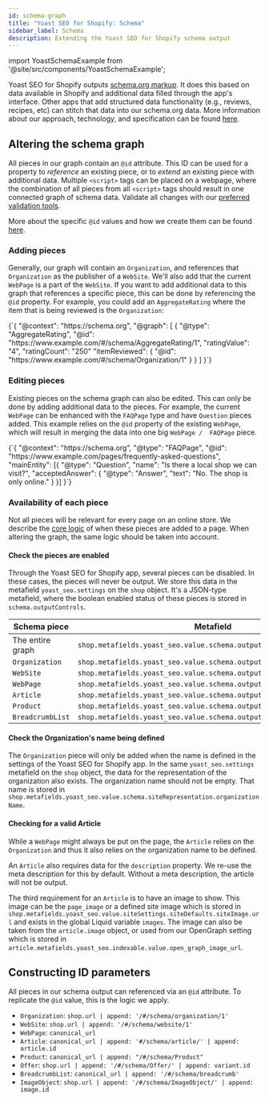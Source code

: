 ```yaml
---
id: schema-graph
title: "Yoast SEO for Shopify: Schema"
sidebar_label: Schema
description: Extending the Yoast SEO for Shopify schema output
---
```

import YoastSchemaExample from '@site/src/components/YoastSchemaExample';


Yoast SEO for Shopify outputs [schema.org markup](/features/schema/plugins/yoast-seo-shopify). It does this based on
data available in Shopify and additional data filled through the app's interface. Other apps that add structured data
functionality (e.g., reviews, recipes, etc) can stitch that data into our schema.org data. More information about our
approach, technology, and specification can be found [here](/features/schema/).

## Altering the schema graph

All pieces in our graph contain an `@id` attribute. This ID can be used for a property to _reference_ an existing piece, 
or to _extend_ an existing piece with additional data. Multiple `<script>` tags can be placed on a webpage, where the
combination of all pieces from all `<script>` tags should result in one connected graph of schema data. Validate all
changes with our [preferred validation tools](/features/schema/functional-specification#5-validation-tools).

More about the specific `@id` values and how we create them can be found [here](#constructing-id-parameters).

### Adding pieces

Generally, our graph will contain an `Organization`, and references that `Organization` as the publisher of a `WebSite`.
We'll also add that the current `WebPage` is a part of the `WebSite`. If you want to add additional data to this graph
that references a specific piece, this can be done by referencing the `@id` property. For example, you could add 
an `AggregateRating` where the item that is being reviewed is the `Organization`:

<YoastSchemaExample>
{`{
      "@context": "https://schema.org",
      "@graph": [
          {
              "@type": "AggregateRating",
              "@id": "https://www.example.com/#/schema/AggregateRating/1",
              "ratingValue": "4",
              "ratingCount": "250"
              "itemReviewed": {
                  "@id": "https://www.example.com/#/schema/Organization/1"
              }
          }
      ]
  }`}
</YoastSchemaExample>


### Editing pieces

Existing pieces on the schema graph can also be edited. This can only be done by adding additional data to the pieces.
For example, the current `WebPage` can be enhanced with the `FAQPage` type and have `Question` pieces added. This example
relies on the `@id` property of the existing `WebPage`, which will result in merging the data into one big `WebPage / 
FAQPage` piece.

<YoastSchemaExample>
{`{
      "@context": "https://schema.org",
      "@type": "FAQPage",
      "@id": "https://www.example.com/pages/frequently-asked-questions",
      "mainEntity": [{
          "@type": "Question",
          "name": "Is there a local shop we can visit?",
          "acceptedAnswer": {
              "@type": "Answer",
              "text": "No. The shop is only online."
          }
      }]
  }`}
</YoastSchemaExample>

### Availability of each piece

Not all pieces will be relevant for every page on an online store. We describe the 
[core logic](/features/schema/plugins/yoast-seo-shopify) of when these pieces are added to a page. When altering the
graph, the same logic should be taken into account.

#### Check the pieces are enabled

Through the Yoast SEO for Shopify app, several pieces can be disabled. In these cases, the pieces will never be output.
We store this data in the metafield `yoast_seo.settings` on the `shop` object.  It's a JSON-type metafield, where the
boolean enabled status of these pieces is stored in `schema.outputControls`.

| Schema piece     | Metafield                                                            |
|------------------|----------------------------------------------------------------------|
| The entire graph | `shop.metafields.yoast_seo.value.schema.outputControls.schema`       |
| `Organization`   | `shop.metafields.yoast_seo.value.schema.outputControls.organization` |
| `WebSite`        | `shop.metafields.yoast_seo.value.schema.outputControls.website`      |
| `WebPage`        | `shop.metafields.yoast_seo.value.schema.outputControls.webpage`      |
| `Article`        | `shop.metafields.yoast_seo.value.schema.outputControls.article`      |
| `Product`        | `shop.metafields.yoast_seo.value.schema.outputControls.product`      |
| `BreadcrumbList` | `shop.metafields.yoast_seo.value.schema.outputControls.breadcrumb`   |

#### Check the Organization's name being defined

The `Organization` piece will only be added when the name is defined in the settings of the Yoast SEO for Shopify app.
In the same `yoast_seo.settings` metafield on the `shop` object, the data for the representation of the organization
also exists. The organization name should not be empty. That name is stored in
`shop.metafields.yoast_seo.value.schema.siteRepresentation.organizationName`.

#### Checking for a valid Article

While a `WebPage` might always be put on the page, the `Article` relies on the `Organization` and thus it also relies on
the organization name to be defined. 

An `Article` also requires data for the `description` property. We re-use the meta description for this by default. Without
a meta description, the article will not be output.

The third requirement for an `Article` is to have an image to show. This image can be the `page_image` or a defined site
image which is stored in `shop.metafields.yoast_seo.value.siteSettings.siteDefaults.siteImage.url` and exists in the 
global Liquid variable `images`. The image can also be taken from the `article.image` object, or used from our OpenGraph
setting which is stored in `article.metafields.yoast_seo.indexable.value.open_graph_image_url`.

## Constructing ID parameters

All pieces in our schema output can referenced via an `@id` attribute. To replicate the `@id` value, this is the logic we apply.

* `Organization`: `shop.url | append: '/#/schema/organization/1'`
* `WebSite`: `shop.url | append: '/#/schema/website/1'`
* `WebPage`: `canonical_url`
* `Article`: `canonical_url | append: '#/schema/article/' | append: article.id`
* `Product`: `canonical_url | append: "/#/schema/Product"`
* `Offer`: `shop.url | append: '/#/schema/Offer/' | append: variant.id`
* `BreadcrumbList`: `canonical_url | append: '/#/schema/breadcrumb'`
* `ImageObject`: `shop.url | append: '/#/schema/ImageObject/' | append: image.id`
